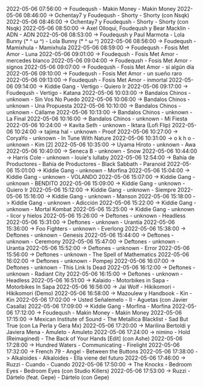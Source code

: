 2022-05-06 07:56:00 -> Foudeqush - Makin Money - Makin Money
2022-05-06 08:46:00 -> Ochentay7 y Foudeqush - Shorty - Shorty (con Nsqk)
2022-05-06 08:46:00 -> Ochentay7 y Foudeqush - Shorty - Shorty (con Nsqk)
2022-05-06 08:50:00 -> Axel Olloqui, Foudeqush y Bear Macklin - ADN - ADN
2022-05-06 08:53:00 -> Foudeqush y Paul Marmota - Lola Bunny (* ^ ω ^) - Lola Bunny (* ^ ω ^)
2022-05-06 08:56:00 -> Foudeqush - Mamixhula - Mamixhula
2022-05-06 08:59:00 -> Foudeqush - Fosis Met Amor - Luna
2022-05-06 09:01:00 -> Foudeqush - Fosis Met Amor - mercedes blanco
2022-05-06 09:04:00 -> Foudeqush - Fosis Met Amor - signos
2022-05-06 09:07:00 -> Foudeqush - Fosis Met Amor - si algún día
2022-05-06 09:10:00 -> Foudeqush - Fosis Met Amor - un sueño raro
2022-05-06 09:13:00 -> Foudeqush - Fosis Met Amor - inmortal
2022-05-06 09:14:00 -> Kiddie Gang - Vertigo - Quiero Ir
2022-05-06 09:17:00 -> Foudeqush - Vertigo - Katana
2022-05-06 10:03:00 -> Bandalos Chinos - unknown - Sin Vos No Puedo
2022-05-06 10:06:00 -> Bandalos Chinos - unknown - Una Propuesta
2022-05-06 10:10:00 -> Bandalos Chinos - unknown - Cállame
2022-05-06 10:13:00 -> Bandalos Chinos - unknown - La Final
2022-05-06 10:16:00 -> Bandalos Chinos - unknown - Mi Fiesta
2022-05-06 10:24:00 -> Kavita Seth - unknown - Iktara (Lofi Flip)
2022-05-06 10:24:00 -> tajima hal - unknown - Proof
2022-05-06 10:27:00 -> CoryaYo - unknown - In Tune With Nature
2022-05-06 10:31:00 -> o k h o - unknown - Kim [2]
2022-05-06 10:35:00 -> Uyama Hiroto - unknown - Awa
2022-05-06 10:40:00 -> Seneca B - unknown - Snow
2022-05-06 10:44:00 -> Harris Cole - unknown - louie's lullaby
2022-05-06 12:54:00 -> Bahía de Productores - Bahía de Productores - Black Sabbath - Paranoid
2022-05-06 15:01:00 -> Kiddie Gang - unknown - Morfina
2022-05-06 15:04:00 -> Kiddie Gang - unknown - VOLANDO
2022-05-06 15:07:00 -> Kiddie Gang - unknown - BENDITO
2022-05-06 15:09:00 -> Kiddie Gang - unknown - Quiero Ir
2022-05-06 15:12:00 -> Kiddie Gang - unknown - Siempre
2022-05-06 15:16:00 -> Kiddie Gang - unknown - Manson
2022-05-06 15:18:00 -> Kiddie Gang - unknown - Adicción
2022-05-06 15:22:00 -> Kiddie Gang - unknown - Mortal Kombat
2022-05-06 15:25:00 -> Kiddie Gang - unknown - licor y hielos
2022-05-06 15:26:00 -> Deftones - unknown - Headless
2022-05-06 15:31:00 -> Deftones - unknown - Urantia
2022-05-06 15:36:00 -> Foo Fighters - unknown - Everlong
2022-05-06 15:38:00 -> Deftones - unknown - Genesis
2022-05-06 15:44:00 -> Deftones - unknown - Ceremony
2022-05-06 15:47:00 -> Deftones - unknown - Urantia
2022-05-06 15:52:00 -> Deftones - unknown - Error
2022-05-06 15:56:00 -> Deftones - unknown - The Spell of Mathematics
2022-05-06 16:02:00 -> Deftones - unknown - Pompeji
2022-05-06 16:07:00 -> Deftones - unknown - This Link Is Dead
2022-05-06 16:12:00 -> Deftones - unknown - Radiant City
2022-05-06 16:15:00 -> Deftones - unknown - Headless
2022-05-06 16:51:00 -> Kalaido - Motorbikes in Sapa - Motorbikes In Sapa
2022-05-06 16:56:00 -> Jai Wolf - Hikikomori - Hikikomori (Demo)
2022-05-06 16:58:00 -> Mazoulew y Handbook - Kin - Kin
2022-05-06 17:02:00 -> Usted Señalemelo - II - Aguetas (con Javier Casalla)
2022-05-06 17:09:00 -> Kiddie Gang - Morfina - Morfina
2022-05-06 17:12:00 -> Foudeqush - Makin Money - Makin Money
2022-05-06 17:15:00 -> Mexican Institute of Sound - The Metallica Blacklist - Sad But True (con La Perla y Gera Mx)
2022-05-06 17:20:00 -> Marilina Bertoldi y Javiera Mena - Amuleto - Amuleto
2022-05-06 17:24:00 -> nimino - Hold (Reimagined) - The Back of Your Hands [Edit] (con Ashe)
2022-05-06 17:28:00 -> Hundred Waters - Communicating - Firelight
2022-05-06 17:32:00 -> French 79 - Angel - Between the Buttons
2022-05-06 17:38:00 -> Alkaloides - Alkaloides - Ella viene del futuro
2022-05-06 17:46:00 -> Ruzzi - Cuando - Cuando
2022-05-06 17:50:00 -> The Knocks - Bedroom Eyes - Bedroom Eyes (con Studio Killers)
2022-05-06 17:53:00 -> Ruzzi - Dártelo (feat. Gepe) - Dártelo (con Gepe)
